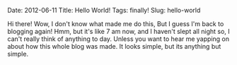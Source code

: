 Date: 2012-06-11
Title: Hello World!
Tags: finally!
Slug: hello-world

Hi there! Wow, I don't know what made me do this, But I guess I'm back to blogging again!
Hmm, but it's like 7 am now, and I haven't slept all night so, I can't really think of anything to day.
Unless you want to hear me yapping on about how this whole blog was made. It looks simple, but its anything but simple. 
